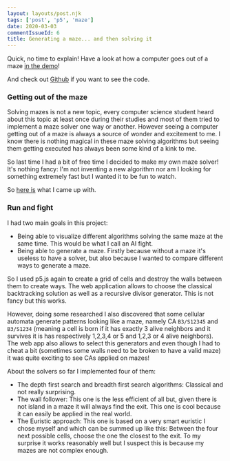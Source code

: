 ```yaml
---
layout: layouts/post.njk
tags: ['post', 'p5', 'maze']
date: 2020-03-03
commentIssueId: 6
title: Generating a maze... and then solving it
---
```



Quick, no time to explain! Have a look at how a computer goes out of a maze [in the demo](https://statox.github.io/p5-maze/)!

And check out [Github](https://github.com/statox/p5-maze/) if you want to see the code.

### Getting out of the maze

Solving mazes is not a new topic, every computer science student heard about this topic at least once during their studies and most of them tried to implement a maze solver one way or another. However seeing a computer getting out of a maze is always a source of wonder and excitement to me. I know there is nothing magical in these maze solving algorithms but seeing them getting executed has always been some kind of a kink to me.

So last time I had a bit of free time I decided to make my own maze solver! It's nothing fancy: I'm not inventing a new algorithm nor am I looking for something extremely fast but I wanted it to be fun to watch.

So [here is](https://statox.github.io/p5-maze/) what I came up with.

### Run and fight

I had two main goals in this project:

 - Being able to visualize different algorithms solving the same maze at the same time. This would be what I call an AI fight.
 - Being able to generate a maze. Firstly because without a maze it's useless to have a solver, but also because I wanted to compare different ways to generate a maze.

So I used p5.js again to create a grid of cells and destroy the walls between them to create ways. The web application allows to choose the classical backtracking solution as well as a recursive divisor generator. This is not fancy but this works. 

However, doing some researched I also discovered that some cellular automata generate patterns looking like a maze, namely CA `B3/S12345` and `B3/S1234` (meaning a cell is born if it has exactly 3 alive neighbors and it survives it is has respectively 1,2,3,4 or 5 and 1,2,3 or 4 alive neighbors). The web app also allows to select this generators and even though I had to cheat a bit (sometimes some walls need to be broken to have a valid maze) it was quite exciting to see CAs applied on mazes!

About the solvers so far I implemented four of them:

 - The depth first search and breadth first search algorithms: Classical and not really surprising.
 - The wall follower: This one is the less efficient of all but, given there is not island in a maze it will always find the exit. This one is cool because it can easily be applied in the real world.
 - The Euristic approach: This one is based on a very smart euristic I chose myself and which can be summed up like this: Between the four next possible cells, choose the one the closest to the exit. To my surprise it works reasonably well but I suspect this is because my mazes are not complex enough.
